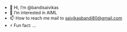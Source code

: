 - 👋 Hi, I’m @bandisaivikas
- 👀 I’m interested in AIML
- 📫 How to reach me mail to saivikasbandi80@gmail.com
- ⚡ Fun fact: ...

<!---
bandisaivikas/bandisaivikas is a ✨ special ✨ repository because its `README.md` (this file) appears on your GitHub profile.
You can click the Preview link to take a look at your changes.
--->
